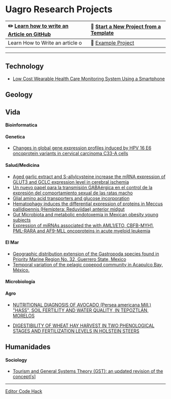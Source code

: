 # Uagro Research Projects

| :pencil2: [Learn how to write an Article on GitHub](https://github.com/EngTranslate/Proyectos/blob/master/guid.md) | :memo: [Start a New Project from a Template](https://github.com/EngTranslate/Plantilla) |
| :--- | :--- |
| Learn How to Write an article o | :ledger: [Example Project](https://github.com/TravisA9/Plantilla) |

---

## Technology

* [Low Cost Wearable Health Care Monitoring System Using a Smartphone](/nolink)

## Geology

## Vida

#### Bioinformatica

#### Genetica

* [Changes in global gene expression profiles induced by HPV 16 E6 oncoprotein variants in cervical carcinoma C33-A cells](/nolink)

#### Salud/Medicina

* [Aged garlic extract and S-allylcysteine increase the mRNA expression of GLUT3 and GCLC expression level in cerebral ischemia](/nolink)
* [Un nuevo papel para la transmisión GABAérgica en el control de la expresión del comportamiento sexual de las ratas macho](/nolink)
* [Glial amino acid transporters and glucose incorporation](/nolink)
* [Hematophagy induces the differential expression of proteins in Meccus pallidipennis \(Hemiptera: Reduviidae\) anterior midgut](/nolink)
* [Gut Microbiota and metabolic endotoxemia in Mexican obesity young subjects](/nolink)
* [Expression of miRNAs associated the with AML1/ETO, CBFB-MYH1, PML-RARA and AF9-MLL oncoproteins in acute myeloid leukemia](/nolink)

#### El Mar

* [Geographic distribution extension of the Gastropoda species found in Priority Marine Region No. 32, Guerrero State, Mexico](/nolink)
* [Temporal variation of the pelagic copepod community in Acapulco Bay, México.](/nolink)

#### Microbiología

#### Agro

* [NUTRITIONAL DIAGNOSIS OF AVOCADO \(Persea americana Mill.\) "HASS", SOIL FERTILITY AND WATER QUALITY, IN TEPOZTLÁN, MORELOS](/nolink)

* [DIGESTIBILITY OF WHEAT HAY HARVEST IN TWO PHENOLOGICAL STAGES AND FERTILIZATION LEVELS IN HOLSTEIN STEERS](/nolink)

## Humanidades

#### Sociology

* [Tourism and General Systems Theory \(GST\): an updated revision of the concept\[s\]](/nolink)

---

[Editor Code Hack](https://github.com/EngTranslate/Proyectos/tree/master/Hck)

